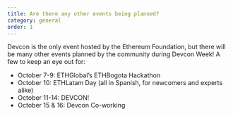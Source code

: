 ```yaml
---
title: Are there any other events being planned?
category: general
order: 1
---
```


Devcon is the only event hosted by the Ethereum Foundation, but there will be many other events planned by the community during Devcon Week! A few to keep an eye out for:

* October 7-9: ETHGlobal’s ETHBogota Hackathon
* October 10: ETHLatam Day (all in Spanish, for newcomers and experts alike)
* October 11-14: DEVCON!
* October 15 & 16: Devcon Co-working